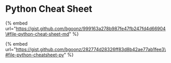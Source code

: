# Python Cheat Sheet

{% embed url="https://gist.github.com/bgoonz/999163a278b987fe47fb247fd4d66904\#file-python-cheat-sheet-md" %}



{% embed url="https://gist.github.com/bgoonz/282774d28326ff83d8b42ae77ab1fee3\#file-python-cheatsheet-py" %}



